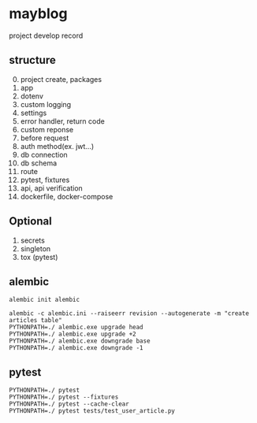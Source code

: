# mayblog

project develop record

## structure

0. project create, packages
1. app
2. dotenv
3. custom logging
4. settings
5. error handler, return code
6. custom reponse
7. before request
8. auth method(ex. jwt...)
9. db connection
10. db schema
11. route
12. pytest, fixtures
13. api, api verification
14. dockerfile, docker-compose

## Optional

1. secrets
2. singleton
3. tox (pytest)

## alembic

```
alembic init alembic

alembic -c alembic.ini --raiseerr revision --autogenerate -m "create articles table"
PYTHONPATH=./ alembic.exe upgrade head
PYTHONPATH=./ alembic.exe upgrade +2
PYTHONPATH=./ alembic.exe downgrade base
PYTHONPATH=./ alembic.exe downgrade -1
```

## pytest

```
PYTHONPATH=./ pytest
PYTHONPATH=./ pytest --fixtures
PYTHONPATH=./ pytest --cache-clear
PYTHONPATH=./ pytest tests/test_user_article.py
```
